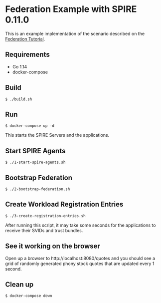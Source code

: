 # Federation Example with SPIRE 0.11.0

This is an example implementation of the scenario described on the [Federation Tutorial]().

## Requirements

- Go 1.14
- docker-compose

## Build

```
$ ./build.sh
```

## Run

```
$ docker-compose up -d
```

This starts the SPIRE Servers and the applications.

## Start SPIRE Agents 

```
$ ./1-start-spire-agents.sh
```

## Bootstrap Federation

```
$ ./2-bootstrap-federation.sh
```

## Create Workload Registration Entries

```
$ ./3-create-registration-entries.sh
```

After running this script, it may take some seconds for the applications to receive their SVIDs and trust bundles. 

## See it working on the browser

Open up a browser to http://localhost:8080/quotes and you should see a grid of randomly generated phony stock quotes that are updated every 1 second.

## Clean up

```
$ docker-compose down
```

